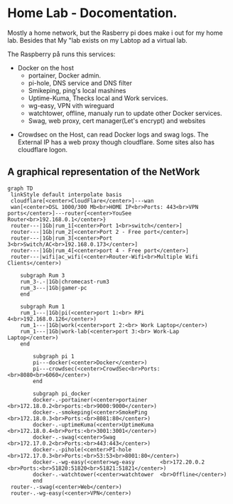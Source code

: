 # Home Lab - Docomentation. 

Mostly a home network, but the Rasberry pi does make i out for my home lab. 
Besides that My "lab exists on my Labtop ad a virtual lab. 

The Raspberry på runs this services:
* Docker on the host
  * portainer, Docker admin.
  * pi-hole, DNS service and DNS filter
  * Smikeping, ping's local mashines
  * Uptime-Kuma, Thecks local and Work services. 
  * wg-easy, VPN vith wireguard
  * watchtower, offline, manualy run to update other Docker services. 
  * Swag, web proxy, cert manager(Let's encrypt) and websites
- Crowdsec on the Host, can read Docker logs and swag logs. 
The External IP has a web proxy though cloudflare. 
Some sites also has cloudflare logon. 


## A graphical representation of the NetWork

```mermaid
graph TD
 linkStyle default interpolate basis
 cloudflare[<center>CloudFlare</center>]---wan
 wan[<center>DSL 1000/300 Mb<br>HOME IP<br>Ports: 443<br>VPN ports</center>]---router{<center>YouSee Router<br>192.168.0.1</center>}
 router---|1Gb|rum_1[<center>Port 1<br>switch</center>]
 router---|1Gb|rum_2[<center>Port 2 - Free port</center>]
 router---|1Gb|rum_3[<center>Port 3<br>Switch/AC<br>192.168.0.173</center>]
 router---|1Gb|rum_4[<center>port 4 - Free port</center>]
 router---|wifi|ac_wifi(<center>Router-Wifi<br>Multiple Wifi Clients</center>)

    subgraph Rum 3
    rum_3-.-|1Gb|chromecast-rum3
    rum_3---|1Gb|gamer-pc
    end

    subgraph Rum 1
    rum_1---|1Gb|pi(<center>port 1:<br> RPi 4<br>192.168.0.126</center>)
    rum_1---|1Gb|work(<center>port 2:<br> Work Laptop</center>)
    rum_1---|1Gb|work-lab(<center>port 3:<br> Work-Lap Laptop</center>)
    end

        subgraph pi 1
        pi---docker(<center>Docker</center>)
        pi---crowdsec(<center>CrowdSec<br>Ports:<br>8080<br>6060</center>)
        end

        subgraph pi_docker
        docker-.-portainer(<center>portainer    <br>172.18.0.2<br>ports:<br>9000:9000</center>)
        docker-.-smokeping(<center>SmokePing    <br>172.18.0.3<br>Ports:<br>8081:80</center>)
        docker-.-uptimeKuma(<center>UptimeKuma  <br>172.18.0.4<br>Ports:<br>3001:3001</center>)
        docker-.-swag(<center>Swag              <br>172.17.0.2<br>Ports:<br>443:443</center>)
        docker-.-pihole(<center>PI-hole         <br>172.17.0.3<br>Ports:<br>53:53<br>8001:80</center>)
        docker-.-wg-easy(<center>wg-easy        <br>172.20.0.2     <br>Ports:<br>51820:51820<br>51821:51821</center>)
        docker-.-watchtower(<center>watchtower  <br>Offline</center>)
        end
 router-.-swag(<center>Web</center>)
 router-.-wg-easy(<center>VPN</center>)

```


